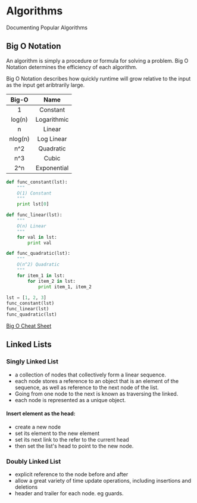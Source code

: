 # Algorithms
Documenting Popular Algorithms

## Big O Notation
An algorithm is simply a procedure or formula for solving a problem.
Big O Notation determines the efficiency of each algorithm.

Big O Notation describes how quickly runtime will grow relative to the input as the input get aribtrarily large.


| Big-O   | Name        |
| :-----: |:-----------:|
| 1       | Constant    |
| log(n)  | Logarithmic |
| n       | Linear      |
| nlog(n) | Log Linear  |
| n^2     | Quadratic   |
| n^3     | Cubic       |
| 2^n     | Exponential |

```python
def func_constant(lst):
    """
    O(1) Constant
    """
    print lst[0]

def func_linear(lst):
    """
    O(n) Linear
    """
    for val in lst:
        print val

def func_quadratic(lst):
    """
    O(n^2) Quadratic
    """
    for item_1 in lst:
        for item_2 in lst:
            print item_1, item_2
            
lst = [1, 2, 3]
func_constant(lst)
func_linear(lst)
func_quadratic(lst)
```
[Big O Cheat Sheet](http://bigocheatsheet.com/)

## Linked Lists

### Singly Linked List
- a collection of nodes that collectively form a linear sequence.
- each node stores a reference to an object that is an element of the sequence, as well as reference to the next node of the list.
- Going from one node to the next is known as traversing the linked.
- each node is represented as a unique object.

#### Insert element as the head:
- create a new node
- set its element to the new element
- set its next link to the refer to the current head
- then set the list's head to point to the new node.

### Doubly Linked List
- explicit reference to the node before and after
- allow a great variety of time update operations, including insertions and deletions
- header and trailer for each node. eg guards.






